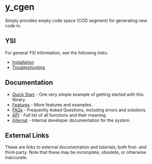 # y_cgen

Simply provides empty code space (COD segment) for generating new code in.

## YSI

For general YSI information, see the following links:

* [Installation](../installation.md)
* [Troubleshooting](../troubleshooting.md)

## Documentation

* [Quick Start](y_cgen/quick-start.md) - One very simple example of getting started with this library.
* [Features](y_cgen/features.md) - More features and examples.
* [FAQs](y_cgen/faqs.md) - Frequently Asked Questions, including errors and solutions.
* [API](y_cgen/api.md) - Full list of all functions and their meaning.
* [Internal](y_cgen/internal.md) - Internal developer documentation for the system.

## External Links

These are links to external documentation and tutorials; both first- and third-party.  Note that these may be incomplete, obsolete, or otherwise inaccurate.

